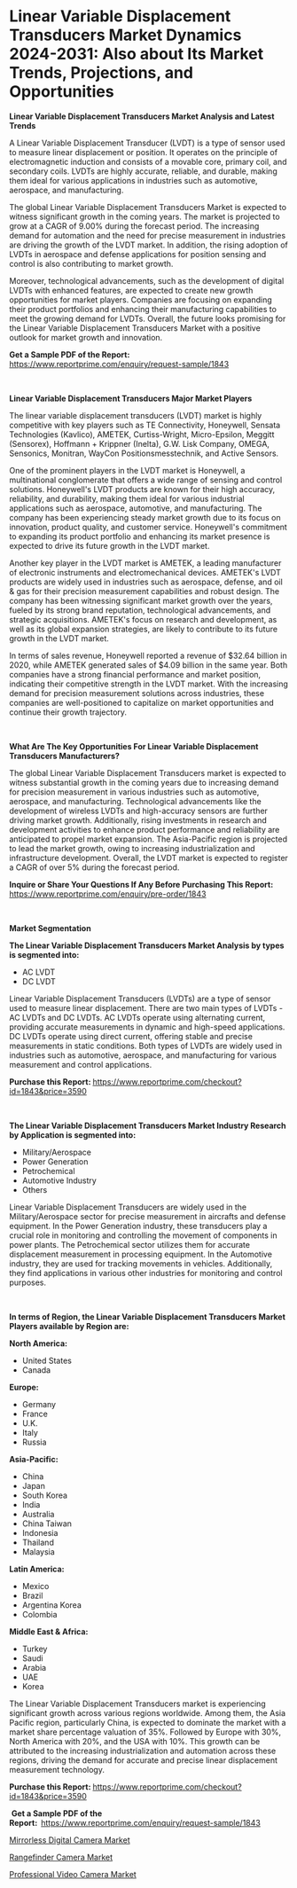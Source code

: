 <p><h1>Linear Variable Displacement Transducers Market Dynamics 2024-2031: Also about Its Market Trends, Projections, and Opportunities</h1></p><p><strong>Linear Variable Displacement Transducers Market Analysis and Latest Trends</strong></p>
<p><p>A Linear Variable Displacement Transducer (LVDT) is a type of sensor used to measure linear displacement or position. It operates on the principle of electromagnetic induction and consists of a movable core, primary coil, and secondary coils. LVDTs are highly accurate, reliable, and durable, making them ideal for various applications in industries such as automotive, aerospace, and manufacturing.</p><p>The global Linear Variable Displacement Transducers Market is expected to witness significant growth in the coming years. The market is projected to grow at a CAGR of 9.00% during the forecast period. The increasing demand for automation and the need for precise measurement in industries are driving the growth of the LVDT market. In addition, the rising adoption of LVDTs in aerospace and defense applications for position sensing and control is also contributing to market growth.</p><p>Moreover, technological advancements, such as the development of digital LVDTs with enhanced features, are expected to create new growth opportunities for market players. Companies are focusing on expanding their product portfolios and enhancing their manufacturing capabilities to meet the growing demand for LVDTs. Overall, the future looks promising for the Linear Variable Displacement Transducers Market with a positive outlook for market growth and innovation.</p></p>
<p><strong>Get a Sample PDF of the Report:&nbsp;</strong> <a href="https://www.reportprime.com/enquiry/request-sample/1843">https://www.reportprime.com/enquiry/request-sample/1843</a></p>
<p>&nbsp;</p>
<p><strong>Linear Variable Displacement Transducers Major Market Players</strong></p>
<p><p>The linear variable displacement transducers (LVDT) market is highly competitive with key players such as TE Connectivity, Honeywell, Sensata Technologies (Kavlico), AMETEK, Curtiss-Wright, Micro-Epsilon, Meggitt (Sensorex), Hoffmann + Krippner (Inelta), G.W. Lisk Company, OMEGA, Sensonics, Monitran, WayCon Positionsmesstechnik, and Active Sensors.</p><p>One of the prominent players in the LVDT market is Honeywell, a multinational conglomerate that offers a wide range of sensing and control solutions. Honeywell's LVDT products are known for their high accuracy, reliability, and durability, making them ideal for various industrial applications such as aerospace, automotive, and manufacturing. The company has been experiencing steady market growth due to its focus on innovation, product quality, and customer service. Honeywell's commitment to expanding its product portfolio and enhancing its market presence is expected to drive its future growth in the LVDT market.</p><p>Another key player in the LVDT market is AMETEK, a leading manufacturer of electronic instruments and electromechanical devices. AMETEK's LVDT products are widely used in industries such as aerospace, defense, and oil & gas for their precision measurement capabilities and robust design. The company has been witnessing significant market growth over the years, fueled by its strong brand reputation, technological advancements, and strategic acquisitions. AMETEK's focus on research and development, as well as its global expansion strategies, are likely to contribute to its future growth in the LVDT market.</p><p>In terms of sales revenue, Honeywell reported a revenue of $32.64 billion in 2020, while AMETEK generated sales of $4.09 billion in the same year. Both companies have a strong financial performance and market position, indicating their competitive strength in the LVDT market. With the increasing demand for precision measurement solutions across industries, these companies are well-positioned to capitalize on market opportunities and continue their growth trajectory.</p></p>
<p>&nbsp;</p>
<p><strong>What Are The Key Opportunities For Linear Variable Displacement Transducers Manufacturers?</strong></p>
<p><p>The global Linear Variable Displacement Transducers market is expected to witness substantial growth in the coming years due to increasing demand for precision measurement in various industries such as automotive, aerospace, and manufacturing. Technological advancements like the development of wireless LVDTs and high-accuracy sensors are further driving market growth. Additionally, rising investments in research and development activities to enhance product performance and reliability are anticipated to propel market expansion. The Asia-Pacific region is projected to lead the market growth, owing to increasing industrialization and infrastructure development. Overall, the LVDT market is expected to register a CAGR of over 5% during the forecast period.</p></p>
<p><strong>Inquire or Share Your Questions If Any Before Purchasing This Report:</strong> <a href="https://www.reportprime.com/enquiry/pre-order/1843">https://www.reportprime.com/enquiry/pre-order/1843</a></p>
<p>&nbsp;</p>
<p><strong>Market Segmentation</strong></p>
<p><strong>The Linear Variable Displacement Transducers Market Analysis by types is segmented into:</strong></p>
<p><ul><li>AC LVDT</li><li>DC LVDT</li></ul></p>
<p><p>Linear Variable Displacement Transducers (LVDTs) are a type of sensor used to measure linear displacement. There are two main types of LVDTs - AC LVDTs and DC LVDTs. AC LVDTs operate using alternating current, providing accurate measurements in dynamic and high-speed applications. DC LVDTs operate using direct current, offering stable and precise measurements in static conditions. Both types of LVDTs are widely used in industries such as automotive, aerospace, and manufacturing for various measurement and control applications.</p></p>
<p><strong>Purchase this Report:&nbsp;</strong><a href="https://www.reportprime.com/checkout?id=1843&price=3590">https://www.reportprime.com/checkout?id=1843&price=3590</a></p>
<p>&nbsp;</p>
<p><strong>The Linear Variable Displacement Transducers Market Industry Research by Application is segmented into:</strong></p>
<p><ul><li>Military/Aerospace</li><li>Power Generation</li><li>Petrochemical</li><li>Automotive Industry</li><li>Others</li></ul></p>
<p><p>Linear Variable Displacement Transducers are widely used in the Military/Aerospace sector for precise measurement in aircrafts and defense equipment. In the Power Generation industry, these transducers play a crucial role in monitoring and controlling the movement of components in power plants. The Petrochemical sector utilizes them for accurate displacement measurement in processing equipment. In the Automotive industry, they are used for tracking movements in vehicles. Additionally, they find applications in various other industries for monitoring and control purposes.</p></p>
<p>&nbsp;</p>
<p><strong>In terms of Region, the Linear Variable Displacement Transducers Market Players available by Region are:</strong></p>
<p>
    <p> <strong> North America: </strong>
        <ul>
            <li>United States</li>
            <li>Canada</li>
        </ul>
        </p> 
    <p> <strong> Europe: </strong>
        <ul>
            <li>Germany</li>
            <li>France</li>
            <li>U.K.</li>
            <li>Italy</li>
            <li>Russia</li>
        </ul>
        </p> 
    <p> <strong> Asia-Pacific: </strong>
        <ul>
            <li>China</li>
            <li>Japan</li>
            <li>South Korea</li>
            <li>India</li>
            <li>Australia</li>
            <li>China Taiwan</li>
            <li>Indonesia</li>
            <li>Thailand</li>
            <li>Malaysia</li>
        </ul>
        </p> 
    <p> <strong> Latin America: </strong>
        <ul>
            <li>Mexico</li>
            <li>Brazil</li>
            <li>Argentina Korea</li>
            <li>Colombia</li>
        </ul>
        </p> 
    <p> <strong> Middle East & Africa: </strong>
        <ul>
            <li>Turkey</li>
            <li>Saudi</li>
            <li>Arabia</li>
            <li>UAE</li>
            <li>Korea</li>
        </ul>
    </p>
    </p>
<p><p>The Linear Variable Displacement Transducers market is experiencing significant growth across various regions worldwide. Among them, the Asia Pacific region, particularly China, is expected to dominate the market with a market share percentage valuation of 35%. Followed by Europe with 30%, North America with 20%, and the USA with 10%. This growth can be attributed to the increasing industrialization and automation across these regions, driving the demand for accurate and precise linear displacement measurement technology.</p></p>
<p><strong>Purchase this Report: </strong><a href="https://www.reportprime.com/checkout?id=1843&price=3590">https://www.reportprime.com/checkout?id=1843&price=3590</a></p>
<p>&nbsp;<strong>Get a Sample PDF of the Report:&nbsp;&nbsp;</strong><a href="https://www.reportprime.com/enquiry/request-sample/1843">https://www.reportprime.com/enquiry/request-sample/1843</a></p>
<p><strong></strong></p>
<p><p><a href="https://github.com/Hazelklievgspy6vdcsmu106w/Market-Research-Report-List-1/blob/main/mirrorless-digital-camera-market.md">Mirrorless Digital Camera Market</a></p><p><a href="https://github.com/abdelrhmankishk22/Market-Research-Report-List-3/blob/main/rangefinder-camera-market.md">Rangefinder Camera Market</a></p><p><a href="https://github.com/ChiragRp1/Market-Research-Report-List-3/blob/main/professional-video-camera-market.md">Professional Video Camera Market</a></p></p>